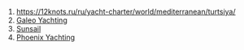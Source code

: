 1. https://12knots.ru/ru/yacht-charter/world/mediterranean/turtsiya/
2. [Galeo Yachting](http://www.galeoyachting.com/)
3. [Sunsail](http://www.sunsail.eu/)
4. [Phoenix Yachting](http://www.phoenix-yachting.com/)